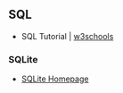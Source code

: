 ## SQL
- SQL Tutorial | [w3schools](https://www.w3schools.com/sql/)

### SQLite
- [SQLite Homepage](https://www.sqlite.org/index.html)